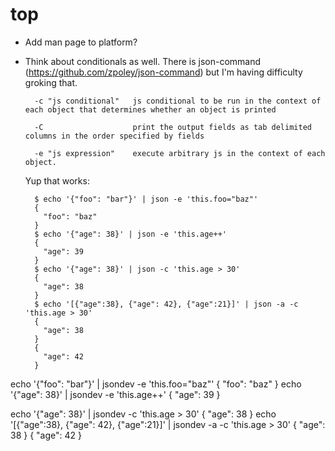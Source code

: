 # top

- Add man page to platform?
- Think about conditionals as well. There is json-command
  (https://github.com/zpoley/json-command) but I'm having difficulty groking
  that.
    
        -c "js conditional"   js conditional to be run in the context of each object that determines whether an object is printed
    
        -C                    print the output fields as tab delimited columns in the order specified by fields
    
        -e "js expression"    execute arbitrary js in the context of each object.


    Yup that works:
    
        
        $ echo '{"foo": "bar"}' | json -e 'this.foo="baz"'
        {
          "foo": "baz"
        }
        $ echo '{"age": 38}' | json -e 'this.age++'
        {
          "age": 39
        }
        $ echo '{"age": 38}' | json -c 'this.age > 30'
        {
          "age": 38
        }
        $ echo '[{"age":38}, {"age": 42}, {"age":21}]' | json -a -c 'this.age > 30'
        {
          "age": 38
        }
        {
          "age": 42
        }


echo '{"foo": "bar"}' | jsondev -e 'this.foo="baz"'
        {
          "foo": "baz"
        }
echo '{"age": 38}' | jsondev -e 'this.age++'
        {
          "age": 39
        }

echo '{"age": 38}' | jsondev -c 'this.age > 30'
        {
          "age": 38
        }
echo '[{"age":38}, {"age": 42}, {"age":21}]' | jsondev -a -c 'this.age > 30'
        {
          "age": 38
        }
        {
          "age": 42
        }


